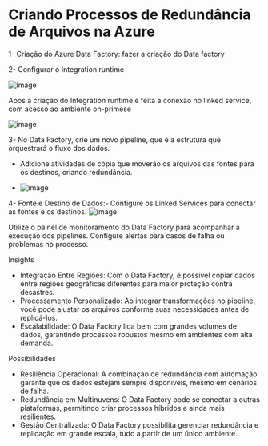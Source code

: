 # Criando Processos de Redundância de Arquivos na Azure


1- Criação do Azure Data Factory: fazer a criação do Data factory

2- Configurar o Integration runtime

![image](https://github.com/user-attachments/assets/232bfc82-1942-42be-80d5-71a37f07e12a)

Apos a criação do Integration runtime é feita a conexão no linked service, com acesso ao ambiente on-primese

![image](https://github.com/user-attachments/assets/f2c26432-c4e1-4d45-abc8-a4286a278283)


3- No Data Factory, crie um novo pipeline, que é a estrutura que orquestrará o fluxo dos dados.
- Adicione atividades de cópia que moverão os arquivos das fontes para os destinos, criando redundância.

- ![image](https://github.com/user-attachments/assets/e8bdae3f-7d70-4119-abfa-800815a670ed)


4- Fonte e Destino de Dados:- Configure os Linked Services para conectar as fontes  e os destinos.
![image](https://github.com/user-attachments/assets/3deea04b-0636-4ba4-89bb-50e69eac2fba)

 Utilize o painel de monitoramento do Data Factory para acompanhar a execução dos pipelines. Configure alertas para casos de falha ou problemas no processo.



Insights
- Integração Entre Regiões: Com o Data Factory, é possível copiar dados entre regiões geográficas diferentes para maior proteção contra desastres.
- Processamento Personalizado: Ao integrar transformações no pipeline, você pode ajustar os arquivos conforme suas necessidades antes de replicá-los.
- Escalabilidade: O Data Factory lida bem com grandes volumes de dados, garantindo processos robustos mesmo em ambientes com alta demanda.


Possibilidades
- Resiliência Operacional: A combinação de redundância com automação garante que os dados estejam sempre disponíveis, mesmo em cenários de falha.
- Redundância em Multinuvens: O Data Factory pode se conectar a outras plataformas, permitindo criar processos híbridos e ainda mais resilientes.
- Gestão Centralizada: O Data Factory possibilita gerenciar redundância e replicação em grande escala, tudo a partir de um único ambiente.



